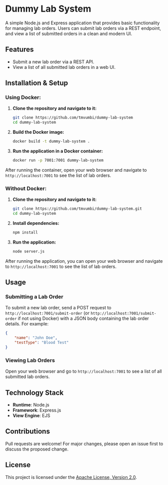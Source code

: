 # Dummy Lab System

A simple Node.js and Express application that provides basic functionality for managing lab orders. Users can submit lab orders via a REST endpoint, and view a list of submitted orders in a clean and modern UI.

## Features

- Submit a new lab order via a REST API.
- View a list of all submitted lab orders in a web UI.

## Installation & Setup

### Using Docker:

1. **Clone the repository and navigate to it:**
    ```bash
    git clone https://github.com/tmvumbi/dummy-lab-system
    cd dummy-lab-system
    ```

2. **Build the Docker image:**
    ```bash
    docker build -t dummy-lab-system .
    ```

3. **Run the application in a Docker container:**
    ```bash
    docker run -p 7001:7001 dummy-lab-system
    ```

After running the container, open your web browser and navigate to `http://localhost:7001` to see the list of lab orders.

### Without Docker:

1. **Clone the repository and navigate to it:**
    ```bash
    git clone https://github.com/tmvumbi/dummy-lab-system.git
    cd dummy-lab-system
    ```

2. **Install dependencies:**
    ```bash
    npm install
    ```

3. **Run the application:**
    ```bash
    node server.js
    ```

After running the application, you can open your web browser and navigate to `http://localhost:7001` to see the list of lab orders.

## Usage

### Submitting a Lab Order

To submit a new lab order, send a POST request to `http://localhost:7001/submit-order` (or `http://localhost:7001/submit-order` if not using Docker) with a JSON body containing the lab order details. For example:

```json
{
    "name": "John Doe",
    "testType": "Blood Test"
}
```

### Viewing Lab Orders

Open your web browser and go to `http://localhost:7001` to see a list of all submitted lab orders.

## Technology Stack

- **Runtime**: Node.js
- **Framework**: Express.js
- **View Engine**: EJS

## Contributions

Pull requests are welcome! For major changes, please open an issue first to discuss the proposed change.

## License

This project is licensed under the [Apache License, Version 2.0](LICENSE).
